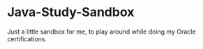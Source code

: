 # Java-Study-Sandbox

Just a little sandbox for me, to play around while doing my Oracle certifications.